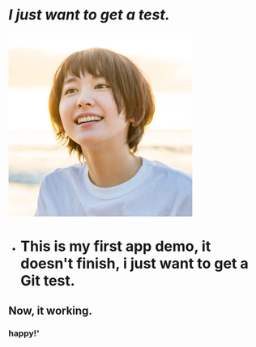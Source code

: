 
***I just want to get a test.***
==============
![Aragaki](https://github.com/CoolerTing/Demo/blob/master/aragaki.png)</br>
* # This is my first app demo, it doesn't finish, i just want to get a Git test.</br>
## Now, it working.</br>
### happy!'</br>
